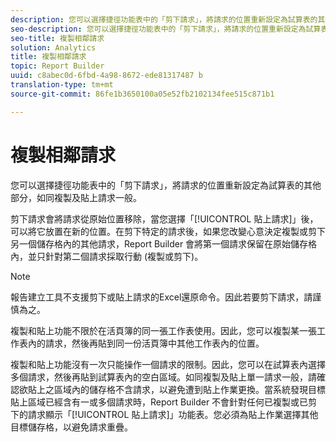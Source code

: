 ```yaml
---
description: 您可以選擇捷徑功能表中的「剪下請求」，將請求的位置重新設定為試算表的其他部分，如同複製及貼上請求一般。
seo-description: 您可以選擇捷徑功能表中的「剪下請求」，將請求的位置重新設定為試算表的其他部分，如同複製及貼上請求一般。
seo-title: 複製相鄰請求
solution: Analytics
title: 複製相鄰請求
topic: Report Builder
uuid: c8abec0d-6fbd-4a98-8672-ede81317487 b
translation-type: tm+mt
source-git-commit: 86fe1b3650100a05e52fb2102134fee515c871b1

---
```



# 複製相鄰請求

您可以選擇捷徑功能表中的「剪下請求」，將請求的位置重新設定為試算表的其他部分，如同複製及貼上請求一般。

剪下請求會將請求從原始位置移除，當您選擇「[!UICONTROL 貼上請求]」後，可以將它放置在新的位置。在剪下特定的請求後，如果您改變心意決定複製或剪下另一個儲存格內的其他請求，Report Builder 會將第一個請求保留在原始儲存格內，並只針對第二個請求採取行動 (複製或剪下)。

>[!NOTE]
>
>報告建立工具不支援剪下或貼上請求的Excel還原命令。因此若要剪下請求，請謹慎為之。

複製和貼上功能不限於在活頁簿的同一張工作表使用。因此，您可以複製某一張工作表內的請求，然後再貼到同一份活頁簿中其他工作表內的位置。

複製和貼上功能沒有一次只能操作一個請求的限制。因此，您可以在試算表內選擇多個請求，然後再貼到試算表內的空白區域。如同複製及貼上單一請求一般，請確認欲貼上之區域內的儲存格不含請求，以避免遭到貼上作業更換。當系統發現目標貼上區域已經含有一或多個請求時，Report Builder 不會針對任何已複製或已剪下的請求顯示「[!UICONTROL 貼上請求]」功能表。您必須為貼上作業選擇其他目標儲存格，以避免請求重疊。
